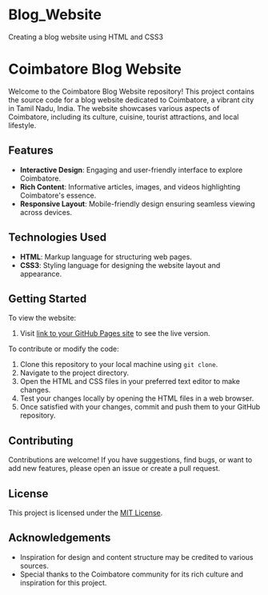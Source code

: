 # Blog_Website
Creating a blog website using HTML and CSS3

# Coimbatore Blog Website

Welcome to the Coimbatore Blog Website repository! This project contains the source code for a blog website dedicated to Coimbatore, a vibrant city in Tamil Nadu, India. The website showcases various aspects of Coimbatore, including its culture, cuisine, tourist attractions, and local lifestyle.

## Features

- **Interactive Design**: Engaging and user-friendly interface to explore Coimbatore.
- **Rich Content**: Informative articles, images, and videos highlighting Coimbatore's essence.
- **Responsive Layout**: Mobile-friendly design ensuring seamless viewing across devices.

## Technologies Used

- **HTML**: Markup language for structuring web pages.
- **CSS3**: Styling language for designing the website layout and appearance.

## Getting Started

To view the website:

1. Visit [link to your GitHub Pages site](https://renuckam.github.io/Blog_Website/) to see the live version.

To contribute or modify the code:

1. Clone this repository to your local machine using `git clone`.
2. Navigate to the project directory.
3. Open the HTML and CSS files in your preferred text editor to make changes.
4. Test your changes locally by opening the HTML files in a web browser.
5. Once satisfied with your changes, commit and push them to your GitHub repository.

## Contributing

Contributions are welcome! If you have suggestions, find bugs, or want to add new features, please open an issue or create a pull request.

## License

This project is licensed under the [MIT License](LICENSE).

## Acknowledgements

- Inspiration for design and content structure may be credited to various sources.
- Special thanks to the Coimbatore community for its rich culture and inspiration for this project.


